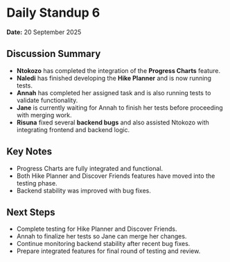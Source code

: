 # Daily Standup 6

**Date:** 20 September 2025

## Discussion Summary
- **Ntokozo** has completed the integration of the **Progress Charts** feature.  
- **Naledi** has finished developing the **Hike Planner** and is now running tests.  
- **Annah** has completed her assigned task and is also running tests to validate functionality.  
- **Jane** is currently waiting for Annah to finish her tests before proceeding with merging work.  
- **Risuna** fixed several **backend bugs** and also assisted Ntokozo with integrating frontend and backend logic.  

## Key Notes
- Progress Charts are fully integrated and functional.  
- Both Hike Planner and Discover Friends features have moved into the testing phase.  
- Backend stability was improved with bug fixes.  

## Next Steps
- Complete testing for Hike Planner and Discover Friends.  
- Annah to finalize her tests so Jane can merge her changes.  
- Continue monitoring backend stability after recent bug fixes.  
- Prepare integrated features for final round of testing and review.  
